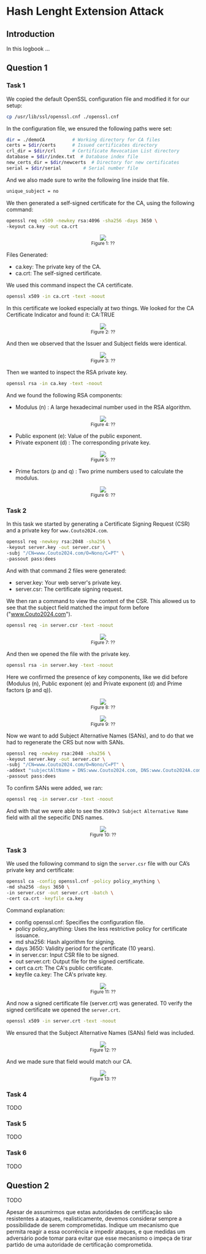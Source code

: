 # Hash Lenght Extension Attack

## Introduction

In this logbook ...

## Question 1

### Task 1

We copied the default OpenSSL configuration file and modified it for our setup:

```bash
cp /usr/lib/ssl/openssl.cnf ./openssl.cnf
```
In the configuration file, we ensured the following paths were set:

```bash
dir = ./demoCA          # Working directory for CA files
certs = $dir/certs      # Issued certificates directory
crl_dir = $dir/crl      # Certificate Revocation List directory
database = $dir/index.txt  # Database index file
new_certs_dir = $dir/newcerts  # Directory for new certificates
serial = $dir/serial        # Serial number file
```
And we also made sure to write the following line inside that file.

```bash
unique_subject = no
```

We then generated a self-signed certificate for the CA, using the following command:

```bash
openssl req -x509 -newkey rsa:4096 -sha256 -days 3650 \
-keyout ca.key -out ca.crt
```

<div align="center">
    <figure>
        <img src="images/logbook11/image.png">
        <figcaption style="font-size: smaller">Figure 1: ?? </figcaption>
    </figure>
</div>

Files Generated:
- ca.key: The private key of the CA.
- ca.crt: The self-signed certificate.

We used this command inspect the CA certificate.

```bash
openssl x509 -in ca.crt -text -noout
```
In this certificate we looked especially at two things.
We looked for the CA Certificate Indicator and found it: CA:TRUE

<div align="center">
    <figure>
        <img src="images/logbook11/image-1.png">
        <figcaption style="font-size: smaller">Figure 2: ?? </figcaption>
    </figure>
</div>

And then we observed that the Issuer and Subject fields were identical.

<div align="center">
    <figure>
        <img src="images/logbook11/image-2.png">
        <figcaption style="font-size: smaller">Figure 3: ?? </figcaption>
    </figure>
</div>

Then we wanted to inspect the RSA private key.

```bash
openssl rsa -in ca.key -text -noout
```
And we found the following RSA components:

- Modulus (n) : A large hexadecimal number used in the RSA algorithm.

<div align="center">
    <figure>
        <img src="images/logbook11/image-3.png">
        <figcaption style="font-size: smaller">Figure 4: ?? </figcaption>
    </figure>
</div>

- Public exponent (e): Value of the public exponent.
- Private exponent (d) : The corresponding private key.

<div align="center">
    <figure>
        <img src="images/logbook11/image-4.png">
        <figcaption style="font-size: smaller">Figure 5: ?? </figcaption>
    </figure>
</div>

- Prime factors (p and q) : Two prime numbers used to calculate the modulus.

<div align="center">
    <figure>
        <img src="images/logbook11/image-5.png">
        <figcaption style="font-size: smaller">Figure 6: ?? </figcaption>
    </figure>
</div>

### Task 2

In this task we started by generating a  Certificate Signing Request (CSR) and a private key for `www.Couto2024.com`.

```bash
openssl req -newkey rsa:2048 -sha256 \
-keyout server.key -out server.csr \
-subj "/CN=www.Couto2024.com/O=Nono/C=PT" \
-passout pass:dees
```
And with that command 2 files were generated:
- server.key: Your web server's private key.
- server.csr: The certificate signing request.

We then ran a command to view the content of the CSR.
This allowed us to see that the subject field matched the imput form before ("www.Couto2024.com").

```bash
openssl req -in server.csr -text -noout
```

<div align="center">
    <figure>
        <img src="images/logbook11/image-6.png">
        <figcaption style="font-size: smaller">Figure 7: ?? </figcaption>
    </figure>
</div>

And then we opened the file with the private key.

```bash
openssl rsa -in server.key -text -noout
```
Here we confirmed the presence of key components, like we did before (Modulus (n), Public exponent (e) and Private exponent (d) and Prime factors (p and q)).

<div align="center">
    <figure>
        <img src="images/logbook11/image-7.png">
        <figcaption style="font-size: smaller">Figure 8: ?? </figcaption>
    </figure>
    <figure>
        <img src="images/logbook11/image-8.png">
        <figcaption style="font-size: smaller">Figure 9: ?? </figcaption>
    </figure>
</div>

Now we want to add Subject Alternative Names (SANs), and to do that we had to regenerate the CRS but now with SANs.
```bash
openssl req -newkey rsa:2048 -sha256 \
-keyout server.key -out server.csr \
-subj "/CN=www.Couto2024.com/O=Nono/C=PT" \
-addext "subjectAltName = DNS:www.Couto2024.com, DNS:www.Couto2024A.com, DNS:www.Couto2024B.com" \
-passout pass:dees
```
To confirm SANs were added, we ran:

```bash
openssl req -in server.csr -text -noout
```
And with that we were able to see the `X509v3 Subject Alternative Name` field with all the sepecific DNS names.

<div align="center">
    <figure>
        <img src="images/logbook11/image-9.png">
        <figcaption style="font-size: smaller">Figure 10: ?? </figcaption>
    </figure>
</div>

### Task 3

We used the following command to sign the `server.csr` file with our CA’s private key and certificate:

```bash
openssl ca -config openssl.cnf -policy policy_anything \
-md sha256 -days 3650 \
-in server.csr -out server.crt -batch \
-cert ca.crt -keyfile ca.key
```
Command explanation:
- config openssl.cnf: Specifies the configuration file.
- policy policy_anything: Uses the less restrictive policy for certificate issuance.
- md sha256: Hash algorithm for signing.
- days 3650: Validity period for the certificate (10 years).
- in server.csr: Input CSR file to be signed.
- out server.crt: Output file for the signed certificate.
- cert ca.crt: The CA's public certificate.
- keyfile ca.key: The CA's private key.

<div align="center">
    <figure>
        <img src="images/logbook11/image-10.png">
        <figcaption style="font-size: smaller">Figure 11: ?? </figcaption>
    </figure>
</div>

And now a signed certificate file (server.crt) was generated.
T0 verify the signed certificate we opened the `server.crt`.
```bash
openssl x509 -in server.crt -text -noout
```
We ensured that the Subject Alternative Names (SANs) field was included.

<div align="center">
    <figure>
        <img src="images/logbook11/image-12.png">
        <figcaption style="font-size: smaller">Figure 12: ?? </figcaption>
    </figure>
</div>

And we made sure that field would match our CA.

<div align="center">
    <figure>
        <img src="images/logbook11/image-11.png">
        <figcaption style="font-size: smaller">Figure 13: ?? </figcaption>
    </figure>
</div>


### Task 4

TODO

### Task 5

TODO

### Task 6

TODO


## Question 2

TODO

Apesar de assumirmos que estas autoridades de certificação são resistentes a ataques, realisticamente, devemos considerar sempre a possibilidade de serem comprometidas. Indique um mecanismo que permita reagir a essa ocorrência e impedir ataques, e que medidas um adversário pode tomar para evitar que esse mecanismo o impeça de tirar partido de uma autoridade de certificação comprometida.